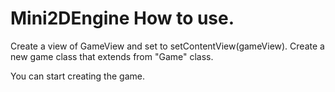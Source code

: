 # Mini2DEngine How to use.
Create a view of GameView and set to setContentView(gameView).
Create a new game class that extends from "Game" class.

You can start creating the game.
